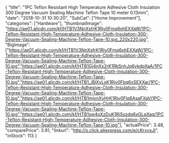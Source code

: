 {
	"title": "1PC Teflon Resistant High Temperature Adhesive Cloth Insulation 300 Degree Vacuum Sealing Machine Teflon Tape 10 meter 0.13mm",
	"date": "2018-10-31 10:30:20",
	"SubCat": ["Home Improvement"],
	"categories": ["Hardware"],
	"thumbnailImage": "https://ae01.alicdn.com/kf/HTB1V3NnXsfrK1Rjy0Fmq6xhEXXaW/1PC-Teflon-Resistant-High-Temperature-Adhesive-Cloth-Insulation-300-Degree-Vacuum-Sealing-Machine-Teflon-Tape-10.jpg_220x220.jpg",
	"BigImage": ["https://ae01.alicdn.com/kf/HTB1V3NnXsfrK1Rjy0Fmq6xhEXXaW/1PC-Teflon-Resistant-High-Temperature-Adhesive-Cloth-Insulation-300-Degree-Vacuum-Sealing-Machine-Teflon-Tape-10.jpg","https://ae01.alicdn.com/kf/HTB1Gj4nXx2rK1RkSnhJq6ykdpXaA/1PC-Teflon-Resistant-High-Temperature-Adhesive-Cloth-Insulation-300-Degree-Vacuum-Sealing-Machine-Teflon-Tape-10.jpg","https://ae01.alicdn.com/kf/HTB1_iBlXvLsK1Rjy0Fbq6xSEXXar/1PC-Teflon-Resistant-High-Temperature-Adhesive-Cloth-Insulation-300-Degree-Vacuum-Sealing-Machine-Teflon-Tape-10.jpg","https://ae01.alicdn.com/kf/HTB1mjxnXyHrK1Rjy0Flq6AsaFXaV/1PC-Teflon-Resistant-High-Temperature-Adhesive-Cloth-Insulation-300-Degree-Vacuum-Sealing-Machine-Teflon-Tape-10.jpg","https://ae01.alicdn.com/kf/HTB1sw4oXzDuK1RjSszdq6xGLpXaq/1PC-Teflon-Resistant-High-Temperature-Adhesive-Cloth-Insulation-300-Degree-Vacuum-Sealing-Machine-Teflon-Tape-10.jpg"],
	"actualPrice": 3.48,
	"comparePrice": 3.91,
	"linkurl": "http://s.click.aliexpress.com/e/cKrxvsJI",
	"inStock": 113
}
